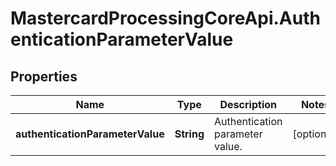 # MastercardProcessingCoreApi.AuthenticationParameterValue

## Properties

Name | Type | Description | Notes
------------ | ------------- | ------------- | -------------
**authenticationParameterValue** | **String** | Authentication parameter value.  | [optional] 


